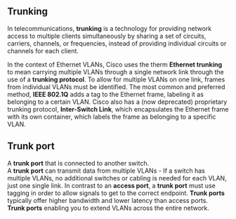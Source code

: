 ## Trunking

In telecommunications, **trunking** is a technology for providing network access to multiple clients simultaneously by sharing a set of circuits, carriers, channels, or frequencies, instead of providing individual circuits or channels for each client.

In the context of Ethernet VLANs, Cisco uses the therm **Ethernet trunking** to mean carrying multiple VLANs through a single network link through the use of a **trunking protocol**.
To allow for multiple VLANs on one link, frames from individual VLANs must be identified.
The most common and preferred method, **IEEE 802.1Q** adds a tag to the Ethernet frame, labeling it as belonging to a certain VLAN.
Cisco also has a (now deprecated) proprietary trunking protocol, **Inter-Switch Link**, which encapsulates the Ethernet frame with its own container, which labels the frame as belonging to a specific VLAN.

## Trunk port

A **trunk port** that is connected to another switch.<br>
A **trunk port** can transmit data from multiple VLANs - If a switch has multiple VLANs, no additional switches or cabling is needed for each VLAN, just one single link.
In contrast to an **access port**, a **trunk port** must use tagging in order to allow signals to get to the correct endpoint.
**Trunk ports** typically offer higher bandwidth and lower latency than access ports.<br>
**Trunk ports** enabling you to extend VLANs across the entire network.<br>
